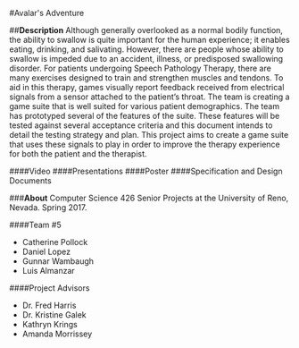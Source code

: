 #Avalar's Adventure

##**Description**
Although generally overlooked as a normal bodily function, the ability to swallow is quite important for the human experience; it enables eating, drinking, and salivating. However, there are people whose ability to swallow is impeded due to an accident, illness, or predisposed swallowing disorder. For patients undergoing Speech Pathology Therapy, there are many exercises designed to train and strengthen muscles and tendons. To aid in this therapy, games visually report feedback received from electrical signals from a sensor attached to the patient’s throat. The team is creating a game suite that is well suited for various patient demographics. The team has prototyped several of the features of the suite. These features will be tested against several acceptance criteria and this document intends to detail the testing strategy and plan. This project aims to create a game suite that uses these signals to play in order to improve the therapy experience for both the patient and the therapist. 

####Video
####Presentations
####Poster
####Specification and Design Documents

###**About**
Computer Science 426 Senior Projects at the University of Reno, Nevada. Spring 2017.

####Team #5
* Catherine Pollock
* Daniel Lopez
* Gunnar Wambaugh
* Luis Almanzar

####Project Advisors
* Dr. Fred Harris
* Dr. Kristine Galek
* Kathryn Krings
* Amanda Morrissey